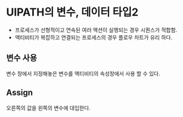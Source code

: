 # UIPATH의 변수, 데이터 타입2

* 프로세스가 선형적이고 연속된 여러 액션이 실행되는 경우 시퀀스가 적합함.
* 액티비티가 복잡하고 연결되는 프로세스의 경우 플로우 차트가 유리 하다.

## 변수 사용

변수 창에서 지정해놓은 변수를 액티비티의 속성창에서 사용 할 수 있다.

## Assign

오른쪽의 값을 왼쪽의 변수에 대입한다.